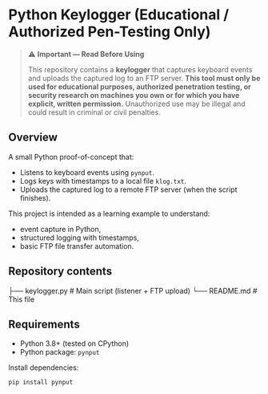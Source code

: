 # Python Keylogger (Educational / Authorized Pen-Testing Only)

> ⚠️ **Important — Read Before Using**
>
> This repository contains a **keylogger** that captures keyboard events and uploads the captured log to an FTP server. **This tool must only be used for educational purposes, authorized penetration testing, or security research on machines you own or for which you have explicit, written permission.** Unauthorized use may be illegal and could result in criminal or civil penalties.

## Overview

A small Python proof-of-concept that:

- Listens to keyboard events using `pynput`.
- Logs keys with timestamps to a local file `klog.txt`.
- Uploads the captured log to a remote FTP server (when the script finishes).

This project is intended as a learning example to understand:
- event capture in Python,
- structured logging with timestamps,
- basic FTP file transfer automation.

## Repository contents
├── keylogger.py # Main script (listener + FTP upload)
└── README.md # This file


## Requirements

- Python 3.8+ (tested on CPython)
- Python package: `pynput`

Install dependencies:

```bash
pip install pynput
